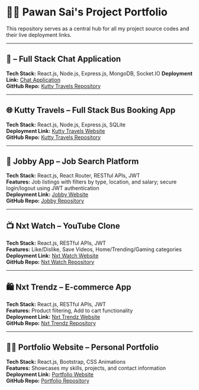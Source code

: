 # 🧑‍💻 Pawan Sai's Project Portfolio

This repository serves as a central hub for all my project source codes and their live deployment links.

---

##  📱 – Full Stack Chat Application
**Tech Stack:** React.js, Node.js, Express.js, MongoDB, Socket.IO
**Deployment Link:** [Chat Application](https://chatapplication-jzqv.onrender.com/)  
**GitHub Repo:** [Kutty Travels Repository](https://github.com/pawancodes22/ChatApplication.git)

---

## 🌐 Kutty Travels – Full Stack Bus Booking App  
**Tech Stack:** React.js, Node.js, Express.js, SQLite  
**Deployment Link:** [Kutty Travels Website](https://busticketing-om3n.onrender.com/)  
**GitHub Repo:** [Kutty Travels Repository](https://github.com/pawancodes22/BusTicketing.git)

---

## 💼 Jobby App – Job Search Platform  
**Tech Stack:** React.js, React Router, RESTful APIs, JWT  
**Features:** Job listings with filters by type, location, and salary; secure login/logout using JWT authentication  
**Deployment Link:** [Jobby Website](https://pawancjobby.ccbp.tech/)  
**GitHub Repo:** [Jobby Repository](https://github.com/pawancodes22/theJobbyApp.git)

---

## 📺 Nxt Watch – YouTube Clone  
**Tech Stack:** React.js, RESTful APIs, JWT  
**Features:** Like/Dislike, Save Videos, Home/Trending/Gaming categories  
**Deployment Link:** [Nxt Watch Website](https://thenxtwatch.ccbp.tech/)  
**GitHub Repo:** [Nxt Watch Repository](https://github.com/pawancodes22/theNxtWatch.git)

---

## 🛍️ Nxt Trendz – E-commerce App  
**Tech Stack:** React.js, RESTful APIs, JWT  
**Features:** Product filtering, Add to cart functionality  
**Deployment Link:** [Nxt Trendz Website](https://pawanxtrendz.ccbp.tech/)  
**GitHub Repo:** [Nxt Trendz Repository](https://github.com/pawancodes22/theNxtTrendz.git)

---

## 🧑‍🎨 Portfolio Website – Personal Portfolio  
**Tech Stack:** React.js, Bootstrap, CSS Animations  
**Features:** Showcases my skills, projects, and contact information  
**Deployment Link:** [Portfolio Website](https://gorgeous-gnome-7097f1.netlify.app/)  
**GitHub Repo:** [Portfolio Repository](https://github.com/pawancodes22/Portfolio-Website.git)

